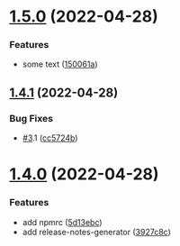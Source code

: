 # [1.5.0](https://D/Work/git_server/semantic/compare/v1.4.1...v1.5.0) (2022-04-28)


### Features

* some text ([150061a](https://D/Work/git_server/semantic/commit/150061a589a90cb231c6a8559f8c0a41d3071283))

## [1.4.1](https://D/Work/git_server/semantic/compare/v1.4.0...v1.4.1) (2022-04-28)


### Bug Fixes

* [#3](https://D/undefined/Work/git_server/semantic/issues/3).1 ([cc5724b](https://D/Work/git_server/semantic/commit/cc5724b2d6208b73a65c31ffa20e73bf2bb9d6f2))

# [1.4.0](https://D/Work/git_server/semantic/compare/v1.3.0...v1.4.0) (2022-04-28)


### Features

* add npmrc ([5d13ebc](https://D/Work/git_server/semantic/commit/5d13ebccb3e3c078d5d722c888dbdb90e5c24f8a))
* add release-notes-generator ([3927c8c](https://D/Work/git_server/semantic/commit/3927c8ccfb3f0d495283952609eb09a50776e042))
